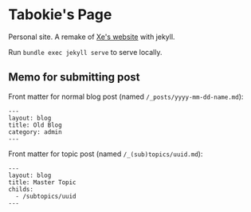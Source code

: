# Tabokie's Page

Personal site. A remake of [Xe's website](https://christine.website/) with jekyll.

Run `bundle exec jekyll serve` to serve locally.

## Memo for submitting post

Front matter for normal blog post (named `/_posts/yyyy-mm-dd-name.md`):
```
---
layout: blog
title: Old Blog
category: admin
---
```

Front matter for topic post (named `/_(sub)topics/uuid.md`):
```
---
layout: blog
title: Master Topic
childs:
  - /subtopics/uuid
---
```

